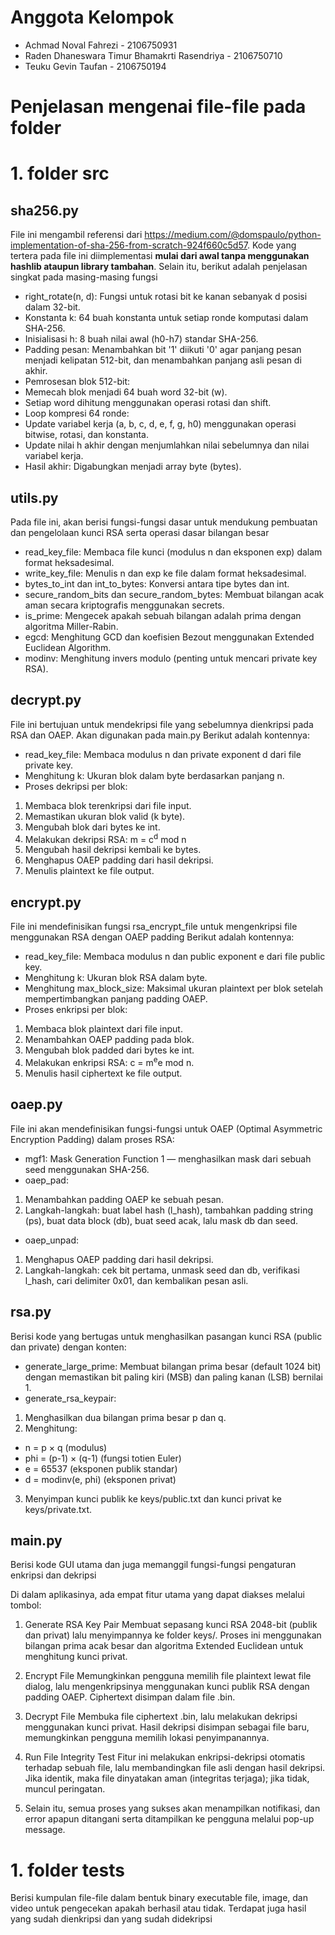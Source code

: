 # Anggota Kelompok
- Achmad Noval Fahrezi - 2106750931
- Raden Dhaneswara Timur Bhamakrti Rasendriya - 2106750710
- Teuku Gevin Taufan - 2106750194

# Penjelasan mengenai file-file pada folder

# 1. folder src

## sha256.py
File ini mengambil referensi dari https://medium.com/@domspaulo/python-implementation-of-sha-256-from-scratch-924f660c5d57. 
Kode yang tertera pada file ini diimplementasi **mulai dari awal tanpa menggunakan hashlib ataupun library tambahan**. 
Selain itu, berikut adalah penjelasan singkat pada masing-masing fungsi

- right_rotate(n, d): Fungsi untuk rotasi bit ke kanan sebanyak d posisi dalam 32-bit.
- Konstanta k: 64 buah konstanta untuk setiap ronde komputasi dalam SHA-256.
- Inisialisasi h: 8 buah nilai awal (h0-h7) standar SHA-256.
- Padding pesan: Menambahkan bit '1' diikuti '0' agar panjang pesan menjadi kelipatan 512-bit, dan menambahkan panjang asli pesan di akhir.
- Pemrosesan blok 512-bit:
- Memecah blok menjadi 64 buah word 32-bit (w).
- Setiap word dihitung menggunakan operasi rotasi dan shift.
- Loop kompresi 64 ronde:
- Update variabel kerja (a, b, c, d, e, f, g, h0) menggunakan operasi bitwise, rotasi, dan konstanta.
- Update nilai h akhir dengan menjumlahkan nilai sebelumnya dan nilai variabel kerja.
- Hasil akhir: Digabungkan menjadi array byte (bytes).

## utils.py

Pada file ini, akan berisi fungsi-fungsi dasar untuk mendukung pembuatan dan pengelolaan kunci RSA serta operasi dasar bilangan besar

- read_key_file: Membaca file kunci (modulus n dan eksponen exp) dalam format heksadesimal.
- write_key_file: Menulis n dan exp ke file dalam format heksadesimal.
- bytes_to_int dan int_to_bytes: Konversi antara tipe bytes dan int.
- secure_random_bits dan secure_random_bytes: Membuat bilangan acak aman secara kriptografis menggunakan secrets.
- is_prime: Mengecek apakah sebuah bilangan adalah prima dengan algoritma Miller-Rabin.
- egcd: Menghitung GCD dan koefisien Bezout menggunakan Extended Euclidean Algorithm.
- modinv: Menghitung invers modulo (penting untuk mencari private key RSA).

## decrypt.py
File ini bertujuan untuk mendekripsi file yang sebelumnya dienkripsi pada RSA dan OAEP. Akan digunakan pada main.py
Berikut adalah kontennya:

- read_key_file: Membaca modulus n dan private exponent d dari file private key.
- Menghitung k: Ukuran blok dalam byte berdasarkan panjang n.
- Proses dekripsi per blok:
1. Membaca blok terenkripsi dari file input.
2. Memastikan ukuran blok valid (k byte).
3. Mengubah blok dari bytes ke int.
4. Melakukan dekripsi RSA: m = c<sup>d</sup> mod n
5. Mengubah hasil dekripsi kembali ke bytes.
6. Menghapus OAEP padding dari hasil dekripsi.
7. Menulis plaintext ke file output.

## encrypt.py
File ini mendefinisikan fungsi rsa_encrypt_file untuk mengenkripsi file menggunakan RSA dengan OAEP padding
Berikut adalah kontennya:

- read_key_file: Membaca modulus n dan public exponent e dari file public key.
- Menghitung k: Ukuran blok RSA dalam byte.
- Menghitung max_block_size: Maksimal ukuran plaintext per blok setelah mempertimbangkan panjang padding OAEP.
- Proses enkripsi per blok:
1. Membaca blok plaintext dari file input.
2. Menambahkan OAEP padding pada blok.
3. Mengubah blok padded dari bytes ke int.
4. Melakukan enkripsi RSA: c = m<sup>e</sup>e mod n.
5. Menulis hasil ciphertext ke file output.

## oaep.py
File ini akan mendefinisikan fungsi-fungsi untuk OAEP (Optimal Asymmetric Encryption Padding) dalam proses RSA:
- mgf1: Mask Generation Function 1 — menghasilkan mask dari sebuah seed menggunakan SHA-256.
- oaep_pad:
1. Menambahkan padding OAEP ke sebuah pesan.
2. Langkah-langkah: buat label hash (l_hash), tambahkan padding string (ps), buat data block (db), buat seed acak, lalu mask db dan seed.
- oaep_unpad:
1. Menghapus OAEP padding dari hasil dekripsi.
2. Langkah-langkah: cek bit pertama, unmask seed dan db, verifikasi l_hash, cari delimiter 0x01, dan kembalikan pesan asli.

## rsa.py
Berisi kode yang bertugas untuk menghasilkan pasangan kunci RSA (public dan private) dengan konten:
- generate_large_prime: Membuat bilangan prima besar (default 1024 bit) dengan memastikan bit paling kiri (MSB) dan paling kanan (LSB) bernilai 1.
- generate_rsa_keypair:
1. Menghasilkan dua bilangan prima besar p dan q.
2. Menghitung:
+ n = p × q (modulus)
+ phi = (p-1) × (q-1) (fungsi totien Euler)
+ e = 65537 (eksponen publik standar)
+ d = modinv(e, phi) (eksponen privat)
3. Menyimpan kunci publik ke keys/public.txt dan kunci privat ke keys/private.txt.

## main.py
Berisi kode GUI utama dan juga memanggil fungsi-fungsi pengaturan enkripsi dan dekripsi

Di dalam aplikasinya, ada empat fitur utama yang dapat diakses melalui tombol:

1. Generate RSA Key Pair
Membuat sepasang kunci RSA 2048-bit (publik dan privat) lalu menyimpannya ke folder keys/. Proses ini menggunakan bilangan prima acak besar dan algoritma Extended Euclidean untuk menghitung kunci privat.

2. Encrypt File
Memungkinkan pengguna memilih file plaintext lewat file dialog, lalu mengenkripsinya menggunakan kunci publik RSA dengan padding OAEP. Ciphertext disimpan dalam file .bin.

3. Decrypt File
Membuka file ciphertext .bin, lalu melakukan dekripsi menggunakan kunci privat. Hasil dekripsi disimpan sebagai file baru, memungkinkan pengguna memilih lokasi penyimpanannya.

4. Run File Integrity Test
Fitur ini melakukan enkripsi-dekripsi otomatis terhadap sebuah file, lalu membandingkan file asli dengan hasil dekripsi. Jika identik, maka file dinyatakan aman (integritas terjaga); jika tidak, muncul peringatan.

5. Selain itu, semua proses yang sukses akan menampilkan notifikasi, dan error apapun ditangani serta ditampilkan ke pengguna melalui pop-up message.

# 1. folder tests

Berisi kumpulan file-file dalam bentuk binary executable file, image, dan video untuk pengecekan apakah berhasil atau tidak. Terdapat
juga hasil yang sudah dienkripsi dan yang sudah didekripsi